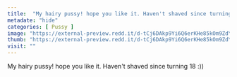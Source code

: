 ```yaml
---
title:  "My hairy pussy! hope you like it. Haven't shaved since turning 18 :))"
metadate: "hide"
categories: [ Pussy ]
image: "https://external-preview.redd.it/d-tCj6DAkp9Yi6Q6erKHe85kOm9ZdYcVLGhoKowdi_A.png?auto=webp&s=87cd75f02474664e493505ac1d540c56bc59a5ab"
thumb: "https://external-preview.redd.it/d-tCj6DAkp9Yi6Q6erKHe85kOm9ZdYcVLGhoKowdi_A.png?width=1080&crop=smart&auto=webp&s=74d5a7f0f051499cbba59738e181d9e76998b62b"
visit: ""
---
```

My hairy pussy! hope you like it. Haven't shaved since turning 18 :))
